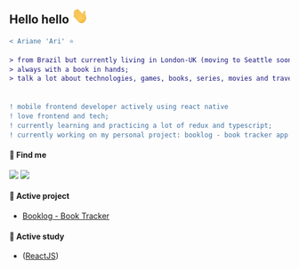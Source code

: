 ## Hello hello <img src="img/hi.gif" width="30px"></h2>

```diff
< Ariane 'Ari' ⭐

> from Brazil but currently living in London-UK (moving to Seattle soon 🎉);
> always with a book in hands;
> talk a lot about technologies, games, books, series, movies and travel;


! ‍mobile frontend developer actively using react native
! love frontend and tech;
! currently learning and practicing a lot of redux and typescript;
! currently working on my personal project: booklog - book tracker app
```

#### 🔗 Find me

<a href="https://www.linkedin.com/in/borgesariane/"><img src="https://img.shields.io/badge/LinkedIn-0077B5?style=for-the-badge&logo=linkedin&logoColor=white"></img></a>
<a href="https://calendly.com/d/4fd-8zk-hs9/interview-with-ariane/"><img src="https://img.shields.io/badge/Gmail-D14836?style=for-the-badge&logo=gmail&logoColor=white"></img></a>

#### 📕 Active project
- [Booklog - Book Tracker](https://arianeborges.github.io/projects/booklog/booklog.html)

#### 📝 Active study
- ([ReactJS](https://github.com/arianeborges/study-reactjs))
